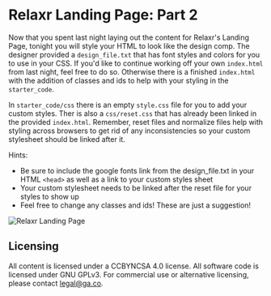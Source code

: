 # Relaxr Landing Page: Part 2

Now that you spent last night laying out the content for Relaxr's Landing Page, tonight you will style your HTML to look like the design comp. The designer provided a `design_file.txt` that has font styles and colors for you to use in your CSS. If you'd like to continue working off your own `index.html` from last night, feel free to do so. Otherwise there is a finished `index.html` with the addition of classes and ids to help with your styling in the `starter_code`. 

In `starter_code/css` there is an empty `style.css` file for you to add your custom styles. Ther is also a `css/reset.css` that has already been linked in the provided `index.html`. Remember, reset files and normalize files help with styling across browsers to get rid of any inconsistencies so your custom stylesheet should be linked after it.

Hints:
- Be sure to include the google fonts link from the design_file.txt in your HTML `<head>` as well as a link to your custom styles sheet
- Your custom stylesheet needs to be linked after the reset file for your styles to show up
- Feel free to change any classes and ids! These are just a suggestion!


![Relaxr Landing Page](starter_code/images/relaxr_landing.jpg)

## Licensing
All content is licensed under a CC­BY­NC­SA 4.0 license.
All software code is licensed under GNU GPLv3. For commercial use or alternative licensing, please contact legal@ga.co.
